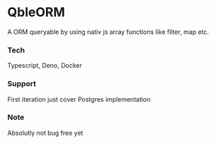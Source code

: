 # QbleORM
A ORM queryable by using nativ js array functions like filter, map etc. 

### Tech
Typescript, Deno, Docker

### Support
First iteration just cover Postgres implementation

### Note
Absolutly not bug free yet
